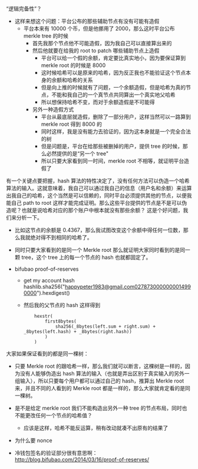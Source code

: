 “逻辑完备性”？
- 这样来想这个问题：平台公布的那些辅助节点有没有可能有造假
  - 平台本来有 10000 个币，但是他挪用了 2000，那么这时平台公布 merkle tree 的时候
    - 首先我那个节点他不可能造假，因为我自己可以直接算出来的
    - 然后他就要在给我的 root to patch 哪些辅助节点上造假
      - 平台可以给一个假的余额，肯定要比真实地小，因为要保证算到 merkle root 的时候是 8000
      - 这时候哈希可以是原来的哈希，因为反正我也不能验证这个节点本身的余额和哈希的关系
      - 但是向上推的时候就有了问题，一个余额造假，但是哈希为真的节点，不能和我自己的一个真节点共同算出一个真实地父哈希
      - 所以想保持哈希不变，而对于余额造假是不可能得
    - 另外一种造假方式
      - 平台从最底层就造假，删除了一部分用户，这样当然可以一路算到 merkle root 得到 8000 的
      - 同时这样，我是没有能力去验证的，因为这本身就是一个完全合法的树
      - 但是问题是，平台在给那些被删掉的用户，提供 tree 的时候，那么必然提供的是“另一个 tree"
      - 所以只要大家看到同一时间，merkle root 不相等，就证明平台造假了


有一个关键点要把握，hash 算法的特性决定了，没有任何方法可以伪造一个哈希算法的输入。这就意味着，我自己可以通过我自己的信息（用户名和余额）来运算出我自己的哈希，这个当然是可以信赖的，同时平台必须提供其他的节点，以便我能自己 path to root 这样才能完成证明。那么这些平台提供的节点是不是可以伪造呢？也就是说哈希对应的那个账户中根本就没有那些余额？
这是个好问题，我们来分析一下。
  - 比如这节点的余额是 0.4367，那么我试图改变这个余额中得任何一位数，那么我就绝对得不到相同的哈希了。
  - 同时只要大家看到的是同一个 Merkle root 那么就证明大家同时看到的是同一颗 tree，这个 tree 上的每一个节点的 hash 也就都固定了。

- bifubao proof-of-reserves
  - get my account hash 
    hashlib.sha256("happypeter1983@gmail.com0278730000000014990000").hexdigest()

  - 然后我的父节点的 hash 这样得到

			hexstr(
			    first8bytes(
			        sha256(_8bytes(left.sum + right.sum) + _8bytes(left.hash) + _8bytes(right.hash))
			    )
			)


大家如果保证看到的都是同一棵树：
- 只要 Merkle root 的跟哈希一样，那么我们就可以断言，这棵树是一样的，因为没有人能够伪造出 hash 算法的输入（也就是弄出区别于真实输入的另外一组输入），所以只要每个用户都可以通过自己的 hash，推算出 Merkle root 来，并且不同的人看到的 Merkle root 都是一样的，那么大家就肯定看的是同一棵树。


- 是不是给定 merkle root 我们不能构造出另外一种 tree 的节点布局，同时也不能更改任何一个节点的哈希值？
  - 应该是这样，哈希不能反运算，稍有改动就凑不出原有的结果了

- 为什么要 nonce

- 冷钱包签名的验证部分很有意思啊：http://blog.bifubao.com/2014/03/16/proof-of-reserves/
